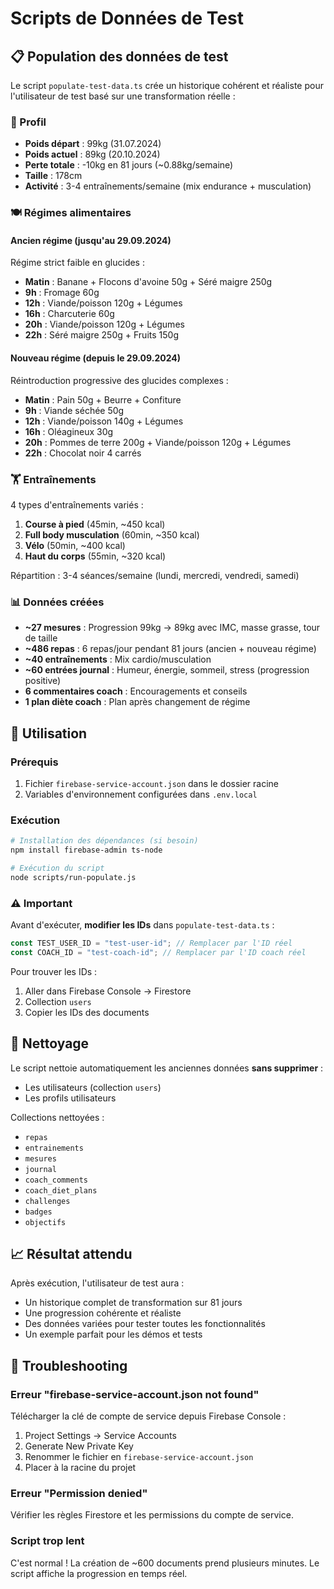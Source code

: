 # Scripts de Données de Test

## 📋 Population des données de test

Le script `populate-test-data.ts` crée un historique cohérent et réaliste pour l'utilisateur de test basé sur une transformation réelle :

### 🎯 Profil

- **Poids départ** : 99kg (31.07.2024)
- **Poids actuel** : 89kg (20.10.2024)
- **Perte totale** : -10kg en 81 jours (~0.88kg/semaine)
- **Taille** : 178cm
- **Activité** : 3-4 entraînements/semaine (mix endurance + musculation)

### 🍽️ Régimes alimentaires

#### Ancien régime (jusqu'au 29.09.2024)

Régime strict faible en glucides :

- **Matin** : Banane + Flocons d'avoine 50g + Séré maigre 250g
- **9h** : Fromage 60g
- **12h** : Viande/poisson 120g + Légumes
- **16h** : Charcuterie 60g
- **20h** : Viande/poisson 120g + Légumes
- **22h** : Séré maigre 250g + Fruits 150g

#### Nouveau régime (depuis le 29.09.2024)

Réintroduction progressive des glucides complexes :

- **Matin** : Pain 50g + Beurre + Confiture
- **9h** : Viande séchée 50g
- **12h** : Viande/poisson 140g + Légumes
- **16h** : Oléagineux 30g
- **20h** : Pommes de terre 200g + Viande/poisson 120g + Légumes
- **22h** : Chocolat noir 4 carrés

### 🏋️ Entraînements

4 types d'entraînements variés :

1. **Course à pied** (45min, ~450 kcal)
2. **Full body musculation** (60min, ~350 kcal)
3. **Vélo** (50min, ~400 kcal)
4. **Haut du corps** (55min, ~320 kcal)

Répartition : 3-4 séances/semaine (lundi, mercredi, vendredi, samedi)

### 📊 Données créées

- **~27 mesures** : Progression 99kg → 89kg avec IMC, masse grasse, tour de taille
- **~486 repas** : 6 repas/jour pendant 81 jours (ancien + nouveau régime)
- **~40 entraînements** : Mix cardio/musculation
- **~60 entrées journal** : Humeur, énergie, sommeil, stress (progression positive)
- **6 commentaires coach** : Encouragements et conseils
- **1 plan diète coach** : Plan après changement de régime

## 🚀 Utilisation

### Prérequis

1. Fichier `firebase-service-account.json` dans le dossier racine
2. Variables d'environnement configurées dans `.env.local`

### Exécution

```bash
# Installation des dépendances (si besoin)
npm install firebase-admin ts-node

# Exécution du script
node scripts/run-populate.js
```

### ⚠️ Important

Avant d'exécuter, **modifier les IDs** dans `populate-test-data.ts` :

```typescript
const TEST_USER_ID = "test-user-id"; // Remplacer par l'ID réel
const COACH_ID = "test-coach-id"; // Remplacer par l'ID coach réel
```

Pour trouver les IDs :

1. Aller dans Firebase Console → Firestore
2. Collection `users`
3. Copier les IDs des documents

## 🧹 Nettoyage

Le script nettoie automatiquement les anciennes données **sans supprimer** :

- Les utilisateurs (collection `users`)
- Les profils utilisateurs

Collections nettoyées :

- `repas`
- `entrainements`
- `mesures`
- `journal`
- `coach_comments`
- `coach_diet_plans`
- `challenges`
- `badges`
- `objectifs`

## 📈 Résultat attendu

Après exécution, l'utilisateur de test aura :

- Un historique complet de transformation sur 81 jours
- Une progression cohérente et réaliste
- Des données variées pour tester toutes les fonctionnalités
- Un exemple parfait pour les démos et tests

## 🐛 Troubleshooting

### Erreur "firebase-service-account.json not found"

Télécharger la clé de compte de service depuis Firebase Console :

1. Project Settings → Service Accounts
2. Generate New Private Key
3. Renommer le fichier en `firebase-service-account.json`
4. Placer à la racine du projet

### Erreur "Permission denied"

Vérifier les règles Firestore et les permissions du compte de service.

### Script trop lent

C'est normal ! La création de ~600 documents prend plusieurs minutes.
Le script affiche la progression en temps réel.
